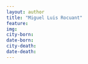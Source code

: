 ```yaml
---
layout: author
title: "Miguel Luis Rocuant"
feature: 
img:
city-born: 
date-born: 
city-death: 
date-death:
---
```

